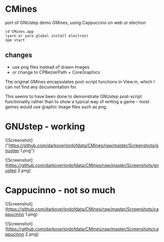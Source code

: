 # CMines

port of GNUstep demo GMines, using Cappuccino on web or electron

```
cd CMines.app
(yarn or yarn global install electron)
npm start
```

## changes

* use png files instead of drawn images
* or change to CPBezierPath + CoreGraphics

The original GMines encapsulates post-script functions in View.m, which I can not find any documentation for.

This seems to have been done to demonstrate GNUstep post-script functionality rather than to show a typical way of writing a game - most games would use graphic image files such as png. 

# GNUstep - working
![Screenshot]("https://github.com/darkoverlordofdata/CMines/raw/master/Screenshots/gnustep 1.png")

![Screenshot](https://github.com/darkoverlordofdata/CMines/raw/master/Screenshots/gnustep 2.png)

# Cappucinno - not so much
![Screenshot](https://github.com/darkoverlordofdata/CMines/raw/master/Screenshots/cappucinno 1.png)

![Screenshot](https://github.com/darkoverlordofdata/CMines/raw/master/Screenshots/cappucinno 2.png)
